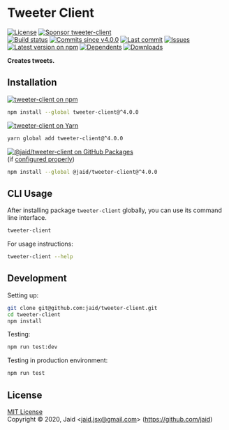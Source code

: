 # Tweeter Client


<a href="https://raw.githubusercontent.com/jaid/tweeter-client/master/license.txt"><img src="https://img.shields.io/github/license/jaid/tweeter-client?style=flat-square" alt="License"/></a> <a href="https://github.com/sponsors/jaid"><img src="https://img.shields.io/badge/<3-Sponsor-FF45F1?style=flat-square" alt="Sponsor tweeter-client"/></a>  
<a href="https://actions-badge.atrox.dev/jaid/tweeter-client/goto"><img src="https://img.shields.io/endpoint.svg?style=flat-square&url=https%3A%2F%2Factions-badge.atrox.dev%2Fjaid%2Ftweeter-client%2Fbadge" alt="Build status"/></a> <a href="https://github.com/jaid/tweeter-client/commits"><img src="https://img.shields.io/github/commits-since/jaid/tweeter-client/v4.0.0?style=flat-square&logo=github" alt="Commits since v4.0.0"/></a> <a href="https://github.com/jaid/tweeter-client/commits"><img src="https://img.shields.io/github/last-commit/jaid/tweeter-client?style=flat-square&logo=github" alt="Last commit"/></a> <a href="https://github.com/jaid/tweeter-client/issues"><img src="https://img.shields.io/github/issues/jaid/tweeter-client?style=flat-square&logo=github" alt="Issues"/></a>  
<a href="https://npmjs.com/package/tweeter-client"><img src="https://img.shields.io/npm/v/tweeter-client?style=flat-square&logo=npm&label=latest%20version" alt="Latest version on npm"/></a> <a href="https://github.com/jaid/tweeter-client/network/dependents"><img src="https://img.shields.io/librariesio/dependents/npm/tweeter-client?style=flat-square&logo=npm" alt="Dependents"/></a> <a href="https://npmjs.com/package/tweeter-client"><img src="https://img.shields.io/npm/dm/tweeter-client?style=flat-square&logo=npm" alt="Downloads"/></a>

**Creates tweets.**





## Installation

<a href="https://npmjs.com/package/tweeter-client"><img src="https://img.shields.io/badge/npm-tweeter--client-C23039?style=flat-square&logo=npm" alt="tweeter-client on npm"/></a>

```bash
npm install --global tweeter-client@^4.0.0
```

<a href="https://yarnpkg.com/package/tweeter-client"><img src="https://img.shields.io/badge/Yarn-tweeter--client-2F8CB7?style=flat-square&logo=yarn&logoColor=white" alt="tweeter-client on Yarn"/></a>

```bash
yarn global add tweeter-client@^4.0.0
```

<a href="https://github.com/jaid/tweeter-client/packages"><img src="https://img.shields.io/badge/GitHub Packages-@jaid/tweeter--client-24282e?style=flat-square&logo=github" alt="@jaid/tweeter-client on GitHub Packages"/></a>  
(if [configured properly](https://help.github.com/en/github/managing-packages-with-github-packages/configuring-npm-for-use-with-github-packages))

```bash
npm install --global @jaid/tweeter-client@^4.0.0
```













## CLI Usage
After installing package `tweeter-client` globally, you can use its command line interface.
```bash
tweeter-client
```
For usage instructions:
```bash
tweeter-client --help
```








## Development



Setting up:
```bash
git clone git@github.com:jaid/tweeter-client.git
cd tweeter-client
npm install
```
Testing:
```bash
npm run test:dev
```
Testing in production environment:
```bash
npm run test
```


## License
[MIT License](https://raw.githubusercontent.com/jaid/tweeter-client/master/license.txt)  
Copyright © 2020, Jaid \<jaid.jsx@gmail.com> (https://github.com/jaid)
